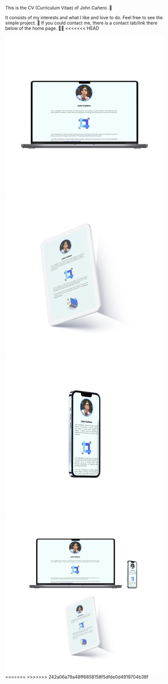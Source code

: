 This is the CV (Curriculum Vitae) of John Cañero. 📄

It consists of my interests and what I like and love to do. Feel free to see the simple project. 🎨 If you could contact me, there is a contact tab/link there below of the home page. 🤙🏻
<<<<<<< HEAD

<img src="images/deskptopCV.jpg" alt="deskptopCV.jpg">
<img src="images/tabletCV.jpg" alt="tabletCV.jpg">
<img src="images/mobileCV.jpg" alt="mobileCV.jpg">
<img src="images/mockupCV.jpg" alt="mockupCV.jpg">
=======
>>>>>>> 242a06a79a48ff6858158f5dfde0d4919704b38f
